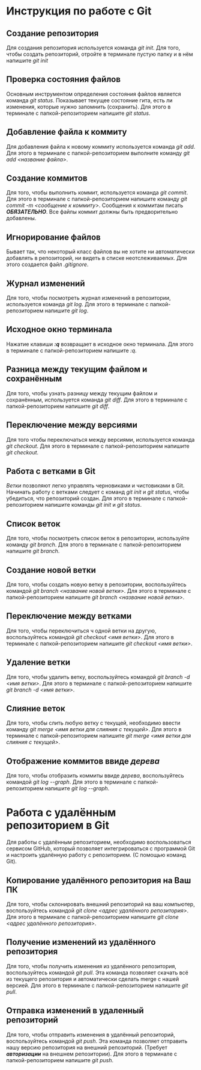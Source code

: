 # Инструкция по работе с Git

## Создание репозитория
Для создания репозитория используется команда *git init*. Для того, чтобы создать репозиторий, отройте в терминале пустую папку и в нём напишите *git init*

## Проверка состояния файлов
Основным инструментом определения состояния файлов является команда
*git status*. Показывает текущее состояние гита, есть ли изменения, которые нужно запомнить (сохранить). Для этого в терминале с папкой-репозиторием напишите *git status*.

## Добавление файла к коммиту
Для добавления файла к новому коммиту используется команда *git add*. Для этого в терминале с папкой-репозиторием выполните команду *git add <название файла>*.

## Создание коммитов
Для того, чтобы выполнить коммит, используется команда *git commit*. Для этого в терминале с папкой-репозиторием напишите команду *git commit -m <сообщение к коммиту>*. Сообщения к коммитам писать ***ОБЯЗАТЕЛЬНО***. Все файлы коммит должны быть предворительно добавлены.

## Игнорирование файлов
Бывает так, что некоторый класс файлов вы не хотите ни автоматически добавлять в репозиторий, ни видеть в списке неотслеживаемых. Для этого создается файл *.gitignore*.

## Журнал изменений
Для того, чтобы посмотреть журнал изменений в репозитории, используется команда *git log*. Для этого в терминале с папкой-репозиторием напишите *git log*.

## Исходное окно терминала
Нажатие клавиши ***:q*** возвращает в исходное окно терминала. Для этого в терминале с папкой-репозиторием напишите *:q*.

## Разница между текущим файлом и сохранённым
Для того, чтобы узнать разницу между текущим файлом и сохранённым, используется команда *git diff*. Для этого в терминале с папкой-репозиторием напишите *git diff*.

## Переключение между версиями
Для того чтобы переключаться между версиями, используется команда *git checkout*. Для этого в терминале с папкой-репозиторием напишите *git checkout*.

## Работа с ветками в Git
*Ветки* позволяют легко управлять черновиками и чистовиками в Git. Начинать работу с ветками следует с команд *git init* и *git status*, чтобы убедиться, что репозиторий создан. Для этого в терминале с папкой-репозиторием напишите команды *git init* и *git status*.

## Список веток
Для того, чтобы посмотреть список веток в репозитории, используйте команду *git branch*. Для этого в терминале с папкой-репозиторием напишите *git branch*.

## Создание новой ветки
Для того, чтобы создать новую ветку в репозитории, воспользуйтесь командой *git branch <название новой ветки>*. Для этого в терминале с папкой-репозиторием напишите *git branch <название новой ветки>*.

## Переключение между ветками
Для того, чтобы переключиться ч одной ветки на другую, воспользуйтесь командой *git checkout <имя ветки>*. Для этого в терминале с папкой-репозиторием напишите *git checkout <имя ветки>*.

## Удаление ветки
Для того, чтобы удалить ветку, воспользуйтесь командой *git branch -d <имя ветки>*. Для этого в терминале с папкой-репозиторием напишите *git branch -d <имя ветки>*.

## Слияние веток
Для того, чтобы слить любую ветку с текущей, необходимо ввести команду *git merge <имя ветки для слияния с текущей>*. Для этого в терминале с папкой-репозиторием напишите *git merge <имя ветки для слияния с текущей>*.

## Отображение коммитов ввиде *дерева*
Для того, чтобы отобразить коммиты ввиде *дерева*, воспользуйтесь командой *git log --graph*. Для этого в терминале с папкой-репозиторием напишите *git log --graph*.

# Работа с удалённым репозиторием в Git
Для работы с удалённым репозиторием, необходимо воспользоваться сервисом GitHub, который позволяет интегрироваться с программой Git и настроить удалённую работу с репозиторием. (С помощью команд Git).

## Копирование удалённого репозитория на Ваш ПК
Для того, чтобы склонировать внешний репозиторий на ваш компьютер, воспользуйтесь командой *git clone <адрес удалённого репозитория>*. Для этого в терминале с папкой-репозиторием напишите *git clone <адрес удалённого репозитория>*.

## Получение изменений из удалённого репозитория
Для того, чтобы получить изменения из удалённого репозитория, воспользуйтесь командой *git pull*. Эта команда позволяет скачать всё из текущего репозитория и автоматически сделать merge с нашей версией. Для этого в терминале с папкой-репозиторием напишите *git pull*.

## Отправка изменений в удаленный репозиторий
Для того, чтобы отправить изменения в удалённый репозиторий, воспользуйтесь командой *git push*. Эта команда позволяет отправить нашу версию репозитория на внешний репозиторий. (Требует ***авторизации*** на внешнем репозитории). Для этого в терминале с папкой-репозиторием напишите *git push*.